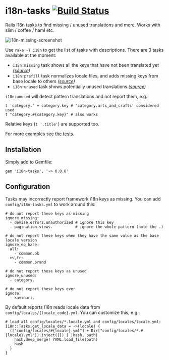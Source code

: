 i18n-tasks  [![Build Status](https://travis-ci.org/glebm/i18n-tasks.png?branch=master)](https://travis-ci.org/glebm/i18n-tasks)
==========

Rails I18n tasks to find missing / unused translations and more. Works with slim / coffee / haml etc.

![i18n-missing-screenshot]

Use `rake -T i18n` to get the list of tasks with descriptions. There are 3 tasks available at the moment:

* `i18n:missing` task shows all the keys that have not been translated yet *([source](https://github.com/glebm/i18n-tasks/blob/master/lib/i18n/tasks/missing.rb))*
* `i18n:prefill` task normalizes locale files, and adds missing keys from base locale to others *([source](https://github.com/glebm/i18n-tasks/blob/master/lib/i18n/tasks/prefill.rb))*
* `i18n:unused` task shows potentially unused translations *([source](https://github.com/glebm/i18n-tasks/blob/master/lib/i18n/tasks/unused.rb))*

`i18n:unused` will detect pattern translations and not report them, e.g.:

    t 'category.' + category.key # 'category.arts_and_crafts' considered used
    t "category.#{category.key}" # also works

Relative keys (`t '.title'`) are supported too.

For more examples see [the tests](https://github.com/glebm/i18n-tasks/blob/master/spec/i18n_tasks_spec.rb#L43-L59).

Installation
------------

Simply add to Gemfile:

    gem 'i18n-tasks', '~> 0.0.8'

Configuration
-------------


Tasks may incorrectly report framework i18n keys as missing. You can add `config/i18n-tasks.yml` to work around this:

    # do not report these keys as missing
    ignore_missing:
      - devise.errors.unauthorized # ignore this key
      - pagination.views.          # ignore the whole pattern (note the .)

    # do not report these keys when they have the same value as the base locale version
    ignore_eq_base:
      all:
        - common.ok
      es,fr:
        - common.brand

    # do not report these keys as unused
    ignore_unused:
      - category.

    # do not report these keys ever
    ignore:
      - kaminari.


By default reports I18n reads locale data from `config/locales/{locale_code}.yml`.
You can customize this, e.g.:

    # load all config/locales/*.locale.yml and config/locales/locale.yml:
    I18n::Tasks.get_locale_data = ->(locale) {
      (["config/locales/#{locale}.yml"] + Dir["config/locales/*.#{locale}.yml"]).inject({}) { |hash, path|
        hash.deep_merge! YAML.load_file(path)
        hash
      }
    }

  [i18n-missing-screenshot]: https://raw.github.com/glebm/i18n-tasks/master/doc/img/i18n-missing.png "rake i18n:missing output screenshot"

